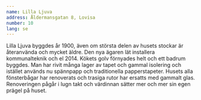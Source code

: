 ```yaml
---
name: Lilla Ljuva
address: Åldermansgatan 8, Lovisa
number: 10
lang: se
---
```

Lilla Ljuva byggdes år 1900, även om största delen av husets stockar är återanvända och mycket äldre. Den nya ägaren lät installera kommunalteknik och el 2014. Kökets golv förnyades helt och ett badrum byggdes. Man har rivit många lager av tapet och gammal isolering och istället används nu spännpapp och traditionella papperstapeter. Husets alla fönsterbågar har renoverats och trasiga rutor har ersatts med gammalt glas. Renoveringen pågår i lugn takt och värdinnan sätter mer och mer sin egen prägel på huset.
